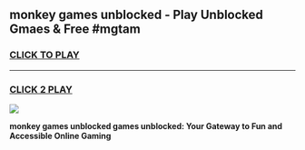 
## monkey games unblocked - Play Unblocked Gmaes & Free #mgtam
<h3>
<a href="https://news.freeplayer.one?title=monkey_games_unblocked&ref=03M">CLICK TO PLAY</a></h3>
<hr>

<h3>
<a href="https://news.freeplayer.one?title=monkey_games_unblocked&ref=03M">CLICK 2 PLAY</a>
  
</h3>

<a href="https://news.freeplayer.one?title=monkey_games_unblocked&ref=03M"><img src="https://clearcache.store/games.png"></a>


**monkey games unblocked games unblocked: Your Gateway to Fun and Accessible Online Gaming**
